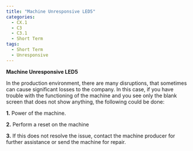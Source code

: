 ```yaml
---
title: "Machine Unresponsive LED5"
categories:
  - CX.1
  - C3
  - C3.1
  - Short Term
tags:
  - Short Term
  - Unresponsive
---
```


**Machine Unresponsive LED5**

In the production environment, there are many disruptions, that sometimes can cause significant losses to the company. In this case, if you have trouble with the functioning of the machine and you see only the blank screen that does not show anything, the following could be done:

**1.** Power of the machine.

**2.** Perform a reset on the machine

**3.** If this does not resolve the issue, contact the machine producer for further assistance or send the machine for repair.

